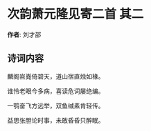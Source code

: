 # 次韵萧元隆见寄二首  其二

**作者**: 刘才邵

## 诗词内容

麟阁岧嶤倚碧天，道山宿直烛如椽。

谁怜老眼今多病，喜读危词屡绝编。

一鹗奋飞方远举，双鱼缄素肯轻传。

益思张胆论时事，未敢昏昏只醉眠。

